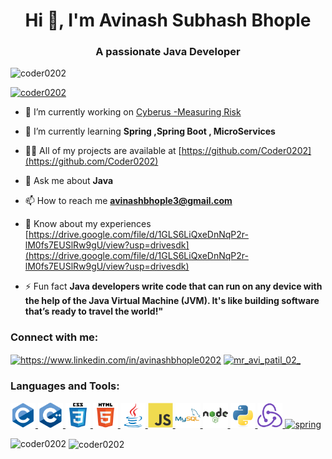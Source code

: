 <h1 align="center">Hi 👋, I'm Avinash Subhash Bhople</h1>
<h3 align="center">A passionate Java Developer</h3>

<p align="left"> <img src="https://komarev.com/ghpvc/?username=coder0202&label=Profile%20views&color=0e75b6&style=flat" alt="coder0202" /> </p>

<p align="left"> <a href="https://github.com/ryo-ma/github-profile-trophy"><img src="https://github-profile-trophy.vercel.app/?username=coder0202" alt="coder0202" /></a> </p>

- 🔭 I’m currently working on [Cyberus -Measuring Risk](https://github.com/Coder0202/Cyberus.git)

- 🌱 I’m currently learning **Spring ,Spring Boot , MicroServices**

- 👨‍💻 All of my projects are available at [https://github.com/Coder0202](https://github.com/Coder0202)

- 💬 Ask me about **Java**

- 📫 How to reach me **avinashbhople3@gmail.com**

- 📄 Know about my experiences [https://drive.google.com/file/d/1GLS6LiQxeDnNqP2r-lM0fs7EUSlRw9gU/view?usp=drivesdk](https://drive.google.com/file/d/1GLS6LiQxeDnNqP2r-lM0fs7EUSlRw9gU/view?usp=drivesdk)

- ⚡ Fun fact **Java developers write code that can run on any device with the help of the Java Virtual Machine (JVM). It's like building software that’s ready to travel the world!"**

<h3 align="left">Connect with me:</h3>
<p align="left">
<a href="https://linkedin.com/in/https://www.linkedin.com/in/avinashbhople0202" target="blank"><img align="center" src="https://raw.githubusercontent.com/rahuldkjain/github-profile-readme-generator/master/src/images/icons/Social/linked-in-alt.svg" alt="https://www.linkedin.com/in/avinashbhople0202" height="30" width="40" /></a>
<a href="https://instagram.com/mr_avi_patil_02_" target="blank"><img align="center" src="https://raw.githubusercontent.com/rahuldkjain/github-profile-readme-generator/master/src/images/icons/Social/instagram.svg" alt="mr_avi_patil_02_" height="30" width="40" /></a>
</p>

<h3 align="left">Languages and Tools:</h3>
<p align="left"> <a href="https://www.cprogramming.com/" target="_blank" rel="noreferrer"> <img src="https://raw.githubusercontent.com/devicons/devicon/master/icons/c/c-original.svg" alt="c" width="40" height="40"/> </a> <a href="https://www.w3schools.com/cpp/" target="_blank" rel="noreferrer"> <img src="https://raw.githubusercontent.com/devicons/devicon/master/icons/cplusplus/cplusplus-original.svg" alt="cplusplus" width="40" height="40"/> </a> <a href="https://www.w3schools.com/css/" target="_blank" rel="noreferrer"> <img src="https://raw.githubusercontent.com/devicons/devicon/master/icons/css3/css3-original-wordmark.svg" alt="css3" width="40" height="40"/> </a> <a href="https://www.w3.org/html/" target="_blank" rel="noreferrer"> <img src="https://raw.githubusercontent.com/devicons/devicon/master/icons/html5/html5-original-wordmark.svg" alt="html5" width="40" height="40"/> </a> <a href="https://www.java.com" target="_blank" rel="noreferrer"> <img src="https://raw.githubusercontent.com/devicons/devicon/master/icons/java/java-original.svg" alt="java" width="40" height="40"/> </a> <a href="https://developer.mozilla.org/en-US/docs/Web/JavaScript" target="_blank" rel="noreferrer"> <img src="https://raw.githubusercontent.com/devicons/devicon/master/icons/javascript/javascript-original.svg" alt="javascript" width="40" height="40"/> </a> <a href="https://www.mysql.com/" target="_blank" rel="noreferrer"> <img src="https://raw.githubusercontent.com/devicons/devicon/master/icons/mysql/mysql-original-wordmark.svg" alt="mysql" width="40" height="40"/> </a> <a href="https://nodejs.org" target="_blank" rel="noreferrer"> <img src="https://raw.githubusercontent.com/devicons/devicon/master/icons/nodejs/nodejs-original-wordmark.svg" alt="nodejs" width="40" height="40"/> </a> <a href="https://www.python.org" target="_blank" rel="noreferrer"> <img src="https://raw.githubusercontent.com/devicons/devicon/master/icons/python/python-original.svg" alt="python" width="40" height="40"/> </a> <a href="https://redux.js.org" target="_blank" rel="noreferrer"> <img src="https://raw.githubusercontent.com/devicons/devicon/master/icons/redux/redux-original.svg" alt="redux" width="40" height="40"/> </a> <a href="https://spring.io/" target="_blank" rel="noreferrer"> <img src="https://www.vectorlogo.zone/logos/springio/springio-icon.svg" alt="spring" width="40" height="40"/> </a> </p>

<p><img align="left" src="https://github-readme-stats.vercel.app/api/top-langs?username=coder0202&show_icons=true&locale=en&layout=compact" alt="coder0202" /></p>

<p>&nbsp;<img align="center" src="https://github-readme-stats.vercel.app/api?username=coder0202&show_icons=true&locale=en" alt="coder0202" /></p>
